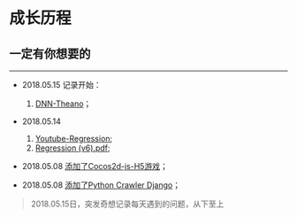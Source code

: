 # 成长历程

## 一定有你想要的



-------

* 2018.05.15 记录开始：
	1. [DNN-Theano](https://github.com/usiege/Machine-Learning/blob/master/0515-Theano%20DNN.pdf)；

* 2018.05.14 
	1. [Youtube-Regression](https://www.youtube.com/watch?v=fegAeph9UaA&list=PLJV_el3uVTsPy9oCRY30oBPNLCo89yu49&index=2);
	2. [Regression (v6).pdf](https://github.com/usiege/Machine-Learning/blob/master/0514-Regression%20(v6).pdf);
* 2018.05.08 [添加了Cocos2d-js-H5游戏](https://github.com/usiege/Charles/tree/master/cocos/eat0.4)；
* 2018.05.08 [添加了Python Crawler Django](https://github.com/usiege/Python)；

> 2018.05.15日，突发奇想记录每天遇到的问题，从下至上
